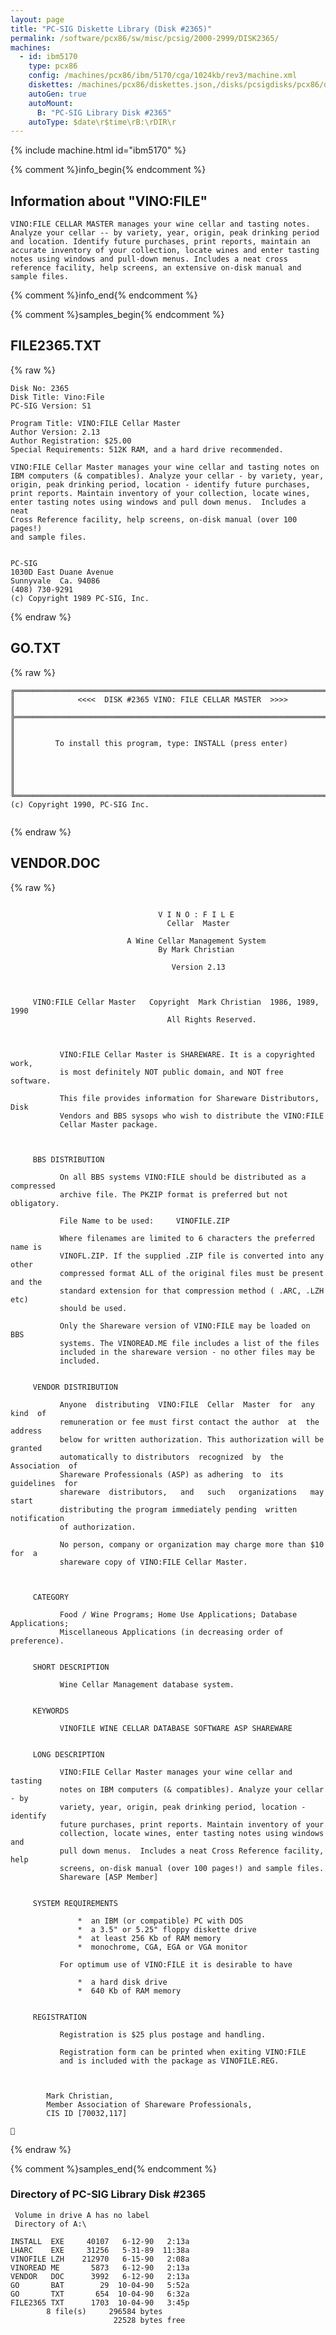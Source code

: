 ```yaml
---
layout: page
title: "PC-SIG Diskette Library (Disk #2365)"
permalink: /software/pcx86/sw/misc/pcsig/2000-2999/DISK2365/
machines:
  - id: ibm5170
    type: pcx86
    config: /machines/pcx86/ibm/5170/cga/1024kb/rev3/machine.xml
    diskettes: /machines/pcx86/diskettes.json,/disks/pcsigdisks/pcx86/diskettes.json
    autoGen: true
    autoMount:
      B: "PC-SIG Library Disk #2365"
    autoType: $date\r$time\rB:\rDIR\r
---
```


{% include machine.html id="ibm5170" %}

{% comment %}info_begin{% endcomment %}

## Information about "VINO:FILE"

    VINO:FILE CELLAR MASTER manages your wine cellar and tasting notes.
    Analyze your cellar -- by variety, year, origin, peak drinking period
    and location. Identify future purchases, print reports, maintain an
    accurate inventory of your collection, locate wines and enter tasting
    notes using windows and pull-down menus. Includes a neat cross
    reference facility, help screens, an extensive on-disk manual and
    sample files.
{% comment %}info_end{% endcomment %}

{% comment %}samples_begin{% endcomment %}

## FILE2365.TXT

{% raw %}
```
Disk No: 2365                                                           
Disk Title: Vino:File                                                   
PC-SIG Version: S1                                                      
                                                                        
Program Title: VINO:FILE Cellar Master                                  
Author Version: 2.13                                                    
Author Registration: $25.00                                             
Special Requirements: 512K RAM, and a hard drive recommended.           
                                                                        
VINO:FILE Cellar Master manages your wine cellar and tasting notes on   
IBM computers (& compatibles). Analyze your cellar - by variety, year,  
origin, peak drinking period, location - identify future purchases,     
print reports. Maintain inventory of your collection, locate wines,     
enter tasting notes using windows and pull down menus.  Includes a neat 
Cross Reference facility, help screens, on-disk manual (over 100 pages!)
and sample files.                                                       
                                                                        
                                                                        
PC-SIG                                                                  
1030D East Duane Avenue                                                 
Sunnyvale  Ca. 94086                                                    
(408) 730-9291                                                          
(c) Copyright 1989 PC-SIG, Inc.                                         
```
{% endraw %}

## GO.TXT

{% raw %}
```
╔═════════════════════════════════════════════════════════════════════════╗
║              <<<<  DISK #2365 VINO: FILE CELLAR MASTER  >>>>            ║
╠═════════════════════════════════════════════════════════════════════════╣
║                                                                         ║
║         To install this program, type: INSTALL (press enter)            ║
║                                                                         ║
║                                                                         ║
╚═════════════════════════════════════════════════════════════════════════╝
(c) Copyright 1990, PC-SIG Inc.


```
{% endraw %}

## VENDOR.DOC

{% raw %}
```

                                 V I N O : F I L E
                                   Cellar  Master

                          A Wine Cellar Management System
                                 By Mark Christian

                                    Version 2.13



     VINO:FILE Cellar Master   Copyright  Mark Christian  1986, 1989, 1990
                                   All Rights Reserved.



           VINO:FILE Cellar Master is SHAREWARE. It is a copyrighted work,
           is most definitely NOT public domain, and NOT free software.

           This file provides information for Shareware Distributors, Disk
           Vendors and BBS sysops who wish to distribute the VINO:FILE
           Cellar Master package.



     BBS DISTRIBUTION

           On all BBS systems VINO:FILE should be distributed as a compressed
           archive file. The PKZIP format is preferred but not obligatory.

           File Name to be used:     VINOFILE.ZIP

           Where filenames are limited to 6 characters the preferred name is
           VINOFL.ZIP. If the supplied .ZIP file is converted into any other
           compressed format ALL of the original files must be present and the
           standard extension for that compression method ( .ARC, .LZH etc)
           should be used.

           Only the Shareware version of VINO:FILE may be loaded on BBS
           systems. The VINOREAD.ME file includes a list of the files
           included in the shareware version - no other files may be
           included.


     VENDOR DISTRIBUTION

           Anyone  distributing  VINO:FILE  Cellar  Master  for  any  kind  of
           remuneration or fee must first contact the author  at  the  address
           below for written authorization. This authorization will be granted
           automatically to distributors  recognized  by  the  Association  of
           Shareware Professionals (ASP) as adhering  to  its  guidelines  for
           shareware  distributors,   and   such   organizations   may   start
           distributing the program immediately pending  written  notification
           of authorization.

           No person, company or organization may charge more than $10  for  a
           shareware copy of VINO:FILE Cellar Master.



     CATEGORY

           Food / Wine Programs; Home Use Applications; Database Applications;
           Miscellaneous Applications (in decreasing order of preference).


     SHORT DESCRIPTION

           Wine Cellar Management database system.


     KEYWORDS

           VINOFILE WINE CELLAR DATABASE SOFTWARE ASP SHAREWARE


     LONG DESCRIPTION

           VINO:FILE Cellar Master manages your wine cellar and tasting
           notes on IBM computers (& compatibles). Analyze your cellar - by
           variety, year, origin, peak drinking period, location - identify
           future purchases, print reports. Maintain inventory of your
           collection, locate wines, enter tasting notes using windows and
           pull down menus.  Includes a neat Cross Reference facility, help
           screens, on-disk manual (over 100 pages!) and sample files.
           Shareware [ASP Member]


     SYSTEM REQUIREMENTS

               *  an IBM (or compatible) PC with DOS
               *  a 3.5" or 5.25" floppy diskette drive
               *  at least 256 Kb of RAM memory
               *  monochrome, CGA, EGA or VGA monitor

           For optimum use of VINO:FILE it is desirable to have

               *  a hard disk drive
               *  640 Kb of RAM memory


     REGISTRATION

           Registration is $25 plus postage and handling.

           Registration form can be printed when exiting VINO:FILE
           and is included with the package as VINOFILE.REG.



        Mark Christian,
        Member Association of Shareware Professionals,
        CIS ID [70032,117]


```
{% endraw %}

{% comment %}samples_end{% endcomment %}

### Directory of PC-SIG Library Disk #2365

     Volume in drive A has no label
     Directory of A:\

    INSTALL  EXE     40107   6-12-90   2:13a
    LHARC    EXE     31256   5-31-89  11:38a
    VINOFILE LZH    212970   6-15-90   2:08a
    VINOREAD ME       5873   6-12-90   2:13a
    VENDOR   DOC      3992   6-12-90   2:13a
    GO       BAT        29  10-04-90   5:52a
    GO       TXT       654  10-04-90   6:32a
    FILE2365 TXT      1703  10-04-90   3:45p
            8 file(s)     296584 bytes
                           22528 bytes free
